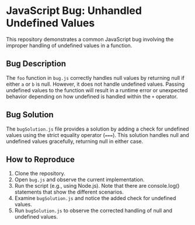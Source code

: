 # JavaScript Bug: Unhandled Undefined Values

This repository demonstrates a common JavaScript bug involving the improper handling of undefined values in a function.

## Bug Description

The `foo` function in `bug.js` correctly handles null values by returning null if either `a` or `b` is null. However, it does not handle undefined values. Passing undefined values to the function will result in a runtime error or unexpected behavior depending on how undefined is handled within the `+` operator.

## Bug Solution

The `bugSolution.js` file provides a solution by adding a check for undefined values using the strict equality operator (`===`).  This solution handles null and undefined values gracefully, returning null in either case.

## How to Reproduce

1. Clone the repository.
2. Open `bug.js` and observe the current implementation.
3. Run the script (e.g., using Node.js). Note that there are console.log() statements that show the different scenarios.
4. Examine `bugSolution.js` and notice the added check for undefined values.
5. Run `bugSolution.js` to observe the corrected handling of null and undefined values. 